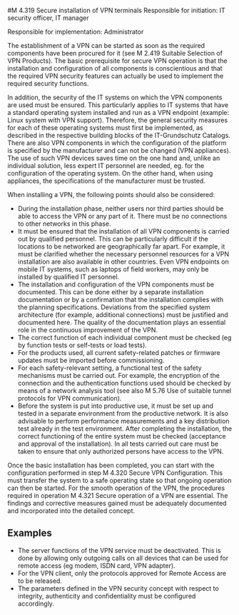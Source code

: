 #M 4.319 Secure installation of VPN terminals
Responsible for initiation: IT security officer, IT manager

Responsible for implementation: Administrator

The establishment of a VPN can be started as soon as the required components have been procured for it (see M 2.419 Suitable Selection of VPN Products). The basic prerequisite for secure VPN operation is that the installation and configuration of all components is conscientious and that the required VPN security features can actually be used to implement the required security functions.

In addition, the security of the IT systems on which the VPN components are used must be ensured. This particularly applies to IT systems that have a standard operating system installed and run as a VPN endpoint (example: Linux system with VPN support). Therefore, the general security measures for each of these operating systems must first be implemented, as described in the respective building blocks of the IT-Grundschutz Catalogs. There are also VPN components in which the configuration of the platform is specified by the manufacturer and can not be changed (VPN appliances). The use of such VPN devices saves time on the one hand and, unlike an individual solution, less expert IT personnel are needed, eg. for the configuration of the operating system. On the other hand, when using appliances, the specifications of the manufacturer must be trusted.

When installing a VPN, the following points should also be considered:

* During the installation phase, neither users nor third parties should be able to access the VPN or any part of it. There must be no connections to other networks in this phase.
* It must be ensured that the installation of all VPN components is carried out by qualified personnel. This can be particularly difficult if the locations to be networked are geographically far apart. For example, it must be clarified whether the necessary personnel resources for a VPN installation are also available in other countries. Even VPN endpoints on mobile IT systems, such as laptops of field workers, may only be installed by qualified IT personnel.
* The installation and configuration of the VPN components must be documented. This can be done either by a separate installation documentation or by a confirmation that the installation complies with the planning specifications. Deviations from the specified system architecture (for example, additional connections) must be justified and documented here. The quality of the documentation plays an essential role in the continuous improvement of the VPN.
* The correct function of each individual component must be checked (eg by function tests or self-tests or load tests).
* For the products used, all current safety-related patches or firmware updates must be imported before commissioning.
* For each safety-relevant setting, a functional test of the safety mechanisms must be carried out. For example, the encryption of the connection and the authentication functions used should be checked by means of a network analysis tool (see also M 5.76 Use of suitable tunnel protocols for VPN communication).
* Before the system is put into productive use, it must be set up and tested in a separate environment from the productive network. It is also advisable to perform performance measurements and a key distribution test already in the test environment. After completing the installation, the correct functioning of the entire system must be checked (acceptance and approval of the installation). In all tests carried out care must be taken to ensure that only authorized persons have access to the VPN.


Once the basic installation has been completed, you can start with the configuration performed in step M 4.320 Secure VPN Configuration. This must transfer the system to a safe operating state so that ongoing operation can then be started. For the smooth operation of the VPN, the procedures required in operation M 4.321 Secure operation of a VPN are essential. The findings and corrective measures gained must be adequately documented and incorporated into the detailed concept.



## Examples 
* The server functions of the VPN service must be deactivated. This is done by allowing only outgoing calls on all devices that can be used for remote access (eg modem, ISDN card, VPN adapter).
* For the VPN client, only the protocols approved for Remote Access are to be released.
* The parameters defined in the VPN security concept with respect to integrity, authenticity and confidentiality must be configured accordingly.




